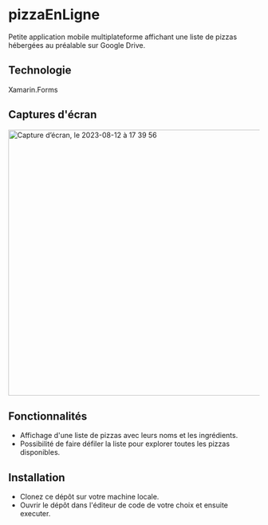 # pizzaEnLigne
Petite application mobile multiplateforme affichant une liste de pizzas hébergées au préalable sur Google Drive.
## Technologie 

Xamarin.Forms

## Captures d'écran
<img width="533" alt="Capture d’écran, le 2023-08-12 à 17 39 56" src="https://github.com/walid1508/pizzaEnLigne/assets/103005189/6ed269f9-72d5-4366-905a-9e774eb88048">

## Fonctionnalités

- Affichage d'une liste de pizzas avec leurs noms et les ingrédients.
- Possibilité de faire défiler la liste pour explorer toutes les pizzas disponibles.

## Installation

- Clonez ce dépôt sur votre machine locale.
- Ouvrir le dépôt dans l'éditeur de code de votre choix et ensuite executer.
